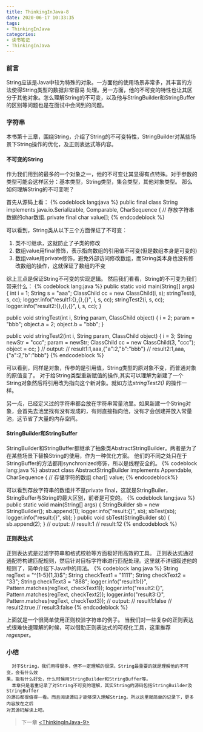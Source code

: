 ```yaml
---
title: ThinkingInJava-8
date: 2020-06-17 10:33:35
tags:
- ThinkingInJava
categories:
- 读书笔记
- ThinkingInJava
---
```


### 前言

  String应该是Java中较为特殊的对象。一方面他的使用场景非常多，其丰富的方法使得String类型的数据非常容易
  处理。另一方面，他的不可变的特性也让其区分于其他对象。怎么理解String的不可变，以及他与StringBuilder和StringBuffer的区别等问题也是在面试中会问到的问题。
<!-- more -->


### 字符串
   
   本书第十三章，围绕String，介绍了String的不可变特性，StringBuilder对某些场景下String操作的优化，及正则表达式等内容。

#### 不可变的String

  作为我们用到的最多的一个对象之一，他的不可变让其显得有点特殊。对于参数的类型可能会这样区分：基本类型，String类型，集合类型，其他对象类型。
  那么如何理解String的不可变呢？

  首先从源码上看：
{% codeblock lang:java %}
public final class String 
    implements java.io.Serializable, Comparable<String>, CharSequence {
    // 存放字符串数据的char数组.
    private final char value[];
{% endcodeblock %}
  
  可以看到，String类从以下三个方面保证了不可变：

  1. 类不可继承，这就防止了子类的修改
  2. 数组value用final修饰，表示指向数组的引用值不可变(但是数组本身是可变的)
  3. 数组value用private修饰，避免外部访问修改数组，而String类本身也没有修改数组的操作，这就保证了数组的不变


  综上三点是保证String不可变的实现逻辑。
  然后我们看看，String的不可变为我们带来什么：
{% codeblock lang:java %}
public static void main(String[] args) {
    int i = 1;
    String s = "aaa";
    ClassChild cc = new ClassChild(i, s);
    stringTest(i, s, cc);
    logger.info("result1:{},{},{}", i, s, cc);
    stringTest2(i, s, cc);
    logger.info("result2:{},{},{}", i, s, cc);
}

public void stringTest(int i, String param, ClassChild object) {
    i = 2;
    param = "bbb";
    object.a = 2;
    object.b = "bbb";
}

public void stringTest2(int i, String param, ClassChild object) {
    i = 3;
    String newStr = "ccc";
    param = newStr;
    ClassChild cc = new ClassChild(3, "ccc");
    object = cc;
}
// output:
// result1:1,aaa,{"a":2,"b":"bbb"}
// result2:1,aaa,{"a":2,"b":"bbb"}
{% endcodeblock %}
  
  可以看到，同样是对象，传参的是引用值，String类型的原对象不变，而普通对象的原值变了。
  对于给String类型重新赋值的操作,其实可以理解为新建了一个String对象然后将引用改为指向这个新对象。就如方法*stringTest2()* 的操作一样。
  
  另一点，已经定义过的字符串都会放在字符串常量池里。如果新建一个String对象，会首先去池里找有没有现成的，有则直接指向他，没有才会创建并放入常量池，这节省了大量的内存空间。

#### StringBuilder和StringBuffer

  StringBuilder和StringBuffer都继承了抽象类AbstractStringBuilder。两者是为了在某些场景下替换String的使用，作为一种优化方案。
  他们的不同之处只在于StringBuffer的方法都用synchronized修饰，所以是线程安全的。
{% codeblock lang:java %}
abstract class AbstractStringBuilder implements Appendable, CharSequence {
    // 存储字符的数组
    char[] value;
{% endcodeblock%}

  可以看到存放字符串的数组并不是private final，这就是StringBuiler，StringBuffer与String的最大区别，前者是可变的。
{% codeblock lang:java %}
public static void main(String[] args) {
    StringBuilder sb = new StringBuilder();
    sb.append(1);
    logger.info("result:{}", sb);
    sbTest(sb);
    logger.info("result:{}", sb);
}
public void sbTest(StringBuilder sb) {
    sb.append(2);
}
// output:
// result:1
// result:12
{% endcodeblock %}

#### 正则表达式

  正则表达式是过滤字符串和格式校验等方面极好用高效的工具。
  正则表达式通过通配符构建匹配规则，然后针对目标字符串进行匹配处理。这里就不详细叙述他的规则了，简单介绍下Java中的用法。
{% codeblock lang:java %}
String regText = "^[1-5]{1,3}$";
String checkText1 = "1111";
String checkText2 = "33";
String checkText3 = "888";
logger.info("result1:{}", Pattern.matches(regText, checkText1));
logger.info("result2:{}", Pattern.matches(regText, checkText2));
logger.info("result3:{}", Pattern.matches(regText, checkText3));
// output:
// result1:false
// result2:true
// result3:false
{% endcodeblock %}

  上面就是一个很简单使用正则校验字符串的例子。
  当我们对一些复杂的正则表达式很难快速理解的时候，可以借助正则表达式的可视化工具，这里推荐*regexper*。

### 小结
  
      对于String，我们用得很多，但不一定理解的很深。String最重要的就是理解他的不可变，会有什么效
    果，能有什么好处，什么时候用StringBuilder和StringBuffer等。
      本章只是着重记录了对String不可变的理解，其实String的源码包括StringBuilder及StringBuffer
    的源码都很值得一看。而且阅读源码才能够深入理解String。所以这里就简单的记录下，更多内容放在之后
    对其源码解读上吧。

> 下一章 [\<ThinkingInJava-9>](https://rel-fly.com/2020/06/19/ThinkingInJava9/)